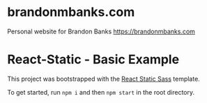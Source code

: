 # brandonmbanks.com
Personal website for Brandon Banks https://brandonmbanks.com

# React-Static - Basic Example

This project was bootstrapped with the [React Static Sass](https://github.com/nozzle/react-static/tree/master/examples/sass) template.

To get started, run `npm i` and then `npm start` in the root directory.
